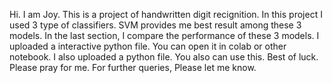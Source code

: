 Hi. I am Joy. This is a project of handwritten digit recignition. In this project I used 3 type of classifiers. SVM provides me best result among these 3 models. In the last section, I compare the performance of these 3 models. I uploaded a interactive python file. You can open it in colab or other notebook. I also uploaded a python file. You also can use this. Best of luck. Please pray for me. For further queries, Please let me know.
